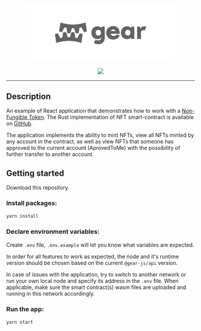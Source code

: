 <p align="center">
  <a href="https://gear-tech.io">
    <img src="https://github.com/gear-tech/gear/blob/master/images/logo-grey.png" width="400" alt="GEAR">
  </a>
</p>
<p align=center>
    <a href="https://github.com/gear-tech/gear-js/blob/master/LICENSE"><img src="https://img.shields.io/badge/License-GPL%203.0-success"></a>
</p>
<hr>

## Description

An example of React application that demonstrates how to work with a [Non-Fungible Token](https://wiki.gear-tech.io/examples/gnft-721/). The Rust implementation of NFT smart-contract is available on [GitHub](https://github.com/gear-dapps/non-fungible-token).

The application implements the ability to mint NFTs, view all NFTs minted by any account in the contract, as well as view NFTs that someone has approved to the current account (AprovedToMe) with the possibility of further transfer to another account.

## Getting started

Download this repository.

### Install packages:

```sh
yarn install
```

### Declare environment variables:

Create `.env` file, `.env.example` will let you know what variables are expected.

In order for all features to work as expected, the node and it's runtime version should be chosen based on the current `@gear-js/api` version.

In case of issues with the application, try to switch to another network or run your own local node and specify its address in the `.env` file. When applicable, make sure the smart contract(s) wasm files are uploaded and running in this network accordingly.

### Run the app:

```sh
yarn start
```
